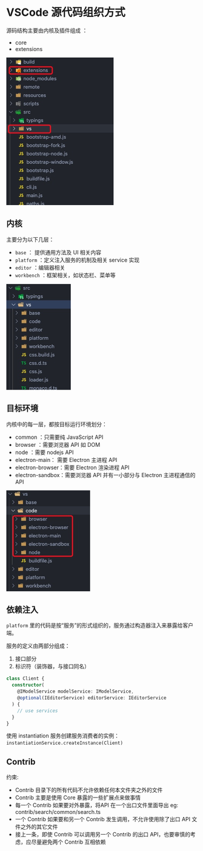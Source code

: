 # VSCode 源代码组织方式

源码结构主要由内核及插件组成 ：

* core
* extensions

![IMAGE](./resources/90FF357062107DCBD0FE11C6438A3AF2.jpg)

## 内核

主要分为以下几层：

* `base` ： 提供通用方法及 UI 相关内容
* `platform` ：定义注入服务的机制及相关 service 实现
* `editor` ：编辑器相关
* `workbench` ：框架相关，如状态栏、菜单等

![IMAGE](./resources/93DD3404010EF42752AFFA2FCD928862.jpg)

## 目标环境

内核中的每一层，都按目标运行环境划分：

* common ：只需要纯 JavaScript API
* browser ：需要浏览器 API 如 DOM
* node ：需要 nodejs API
* electron-main： 需要 Electron 主进程 API
* electron-browser：需要 Electron 渲染进程 API
* electron-sandbox：需要浏览器 API 并有一小部分与 Electron 主进程通信的 API

![IMAGE](./resources/EF03F80D73ABD513496E3B54052EBC07.jpg)

## 依赖注入

`platform` 里的代码是按“服务”的形式组织的，服务通过构造器注入来暴露给客户端。

服务的定义由两部分组成：
1. 接口部分
2. 标识符（装饰器，与接口同名）

```ts
class Client {
  constructor(
    @IModelService modelService: IModelService, 
    @optional(IEditorService) editorService: IEditorService
  ) {
    // use services
  }
}
```

使用 instantiation 服务创建服务消费者的实例：`instantiationService.createInstance(Client)`

## Contrib

约束:

* Contrib 目录下的所有代码不允许依赖任何本文件夹之外的文件
* Contrib 主要是使用 Core 暴露的一些扩展点来做事情
* 每一个 Contrib 如果要对外暴露，将API 在一个出口文件里面导出 eg: contrib/search/common/search.ts
* 一个 Contrib 如果要和另一个 Contrib 发生调用，不允许使用除了出口 API 文件之外的其它文件
* 接上一条，即使 Contrib 可以调用另一个 Contrib 的出口 API，也要审慎的考虑，应尽量避免两个 Contrib 互相依赖
